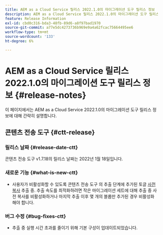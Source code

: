 ```yaml
---
title: AEM as a Cloud Service 릴리스 2022.1.0의 마이그레이션 도구 릴리스 정보
description: AEM as a Cloud Service 릴리스 2022.1.0의 마이그레이션 도구 릴리스 정보
feature: Release Information
exl-id: cbd0c316-bda3-48fb-89d6-a8f97bad1970
source-git-commit: a77e5dc4273736b969e9a4a62fcac75664495ee6
workflow-type: tm+mt
source-wordcount: '133'
ht-degree: 6%

---
```


# AEM as a Cloud Service 릴리스 2022.1.0의 마이그레이션 도구 릴리스 정보 {#release-notes}

이 페이지에서는 AEM as a Cloud Service 2022.1.0의 마이그레이션 도구 릴리스 정보에 대해 간략히 설명합니다.

## 콘텐츠 전송 도구 {#ctt-release}

### 릴리스 날짜 {#release-date-ctt}

콘텐츠 전송 도구 v1.7.18의 릴리스 날짜는 2022년 1월 18일입니다.

### 새로운 기능 {#what-is-new-ctt}

* 사용자가 비활성화할 수 있도록 콘텐츠 전송 도구 의 추출 단계에 추가된 토글 [사전 복사](https://experienceleague.adobe.com/docs/experience-manager-cloud-service/moving/cloud-migration/content-transfer-tool/handling-large-content-repositories.html) 추출 중. 추출 속도를 최적화하려면 작은 마이그레이션 세트에 대해 추출 중 사전 복사를 비활성화하거나 마지막 추출 이후 몇 개의 블롭만 추가된 경우 비활성화해야 합니다.

### 버그 수정 {#bug-fixes-ctt}

* 추출 중 실행 시간 초과를 줄이기 위해 기본 구성이 업데이트되었습니다.

